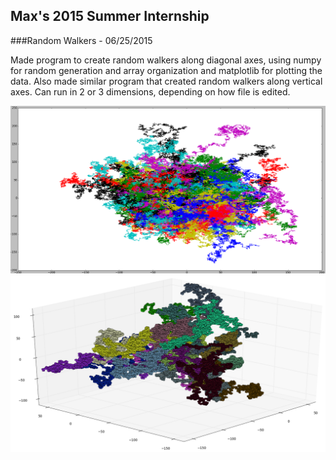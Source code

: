 ## Max's 2015 Summer Internship

###Random Walkers - 06/25/2015

Made program to create random walkers along diagonal axes, using numpy for random generation and array organization and matplotlib for plotting the data.  Also made similar program that created random walkers along vertical axes.  Can run in 2 or 3 dimensions, depending on how file is edited.

![vertical axes 2D random walker, line format](/RandomWalk/RandWalk2D.png)
![vertical axes 3D random walker, dot format](/RandomWalk/RandWalkDot.png)
